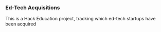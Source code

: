 ### Ed-Tech Acquisitions

This is a Hack Education project, tracking which ed-tech startups have been acquired
